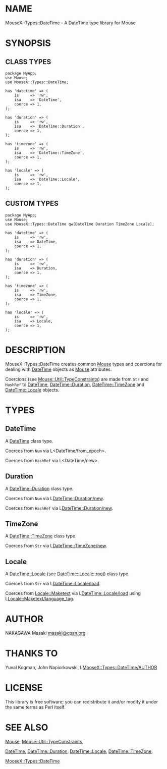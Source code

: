 # NAME

MouseX::Types::DateTime - A DateTime type library for Mouse

# SYNOPSIS

## CLASS TYPES

    package MyApp;
    use Mouse;
    use MouseX::Types::DateTime;

    has 'datetime' => (
        is     => 'rw',
        isa    => 'DateTime',
        coerce => 1,
    );

    has 'duration' => (
        is     => 'rw',
        isa    => 'DateTime::Duration',
        coerce => 1,
    );

    has 'timezone' => (
        is     => 'rw',
        isa    => 'DateTime::TimeZone',
        coerce => 1,
    );

    has 'locale' => (
        is     => 'rw',
        isa    => 'DateTime::Locale',
        coerce => 1,
    );

## CUSTOM TYPES

    package MyApp;
    use Mouse;
    use MouseX::Types::DateTime qw(DateTime Duration TimeZone Locale);

    has 'datetime' => (
        is     => 'rw',
        isa    => DateTime,
        coerce => 1,
    );

    has 'duration' => (
        is     => 'rw',
        isa    => Duration,
        coerce => 1,
    );

    has 'timezone' => (
        is     => 'rw',
        isa    => TimeZone,
        coerce => 1,
    );

    has 'locale' => (
        is     => 'rw',
        isa    => Locale,
        coerce => 1,
    );

# DESCRIPTION

MouseX::Types::DateTime creates common [Mouse](http://search.cpan.org/search?mode=module&query=Mouse) types and coercions
for dealing with [DateTime](http://search.cpan.org/search?mode=module&query=DateTime) objects as [Mouse](http://search.cpan.org/search?mode=module&query=Mouse) attributes.

Coercions (see [Mouse::Util::TypeConstraints](http://search.cpan.org/search?mode=module&query=Mouse::Util::TypeConstraints)) are made from
`Str` and `HashRef` to [DateTime](http://search.cpan.org/search?mode=module&query=DateTime), [DateTime::Duration](http://search.cpan.org/search?mode=module&query=DateTime::Duration),
[DateTime::TimeZone](http://search.cpan.org/search?mode=module&query=DateTime::TimeZone) and [DateTime::Locale](http://search.cpan.org/search?mode=module&query=DateTime::Locale) objects.

# TYPES

## DateTime

A [DateTime](http://search.cpan.org/search?mode=module&query=DateTime) class type.

Coerces from `Num` via L<DateTime/from_epoch>.

Coerces from `HashRef` via L<DateTime/new>.

## Duration

A [DateTime::Duration](http://search.cpan.org/search?mode=module&query=DateTime::Duration) class type.

Coerces from `Num` via L<DateTime::Duration/new>.

Coerces from `HashRef` via L<DateTime::Duration/new>.

## TimeZone

A [DateTime::TimeZone](http://search.cpan.org/search?mode=module&query=DateTime::TimeZone) class type.

Coerces from `Str` via L<DateTime::TimeZone/new>.

## Locale

A [DateTime::Locale](http://search.cpan.org/search?mode=module&query=DateTime::Locale) (see [DateTime::Locale::root](http://search.cpan.org/search?mode=module&query=DateTime::Locale::root)) class type.

Coerces from `Str` via L<DateTime::Locale/load>.

Coerces from [Locale::Maketext](http://search.cpan.org/search?mode=module&query=Locale::Maketext) via L<DateTime::Locale/load>
using L<Locale::Maketext/language_tag>.

# AUTHOR

NAKAGAWA Masaki <masaki@cpan.org>

# THANKS TO

Yuval Kogman, John Napiorkowski, L<MooseX::Types::DateTime/AUTHOR>

# LICENSE

This library is free software; you can redistribute it and/or modify
it under the same terms as Perl itself.

# SEE ALSO

[Mouse](http://search.cpan.org/search?mode=module&query=Mouse), [Mouse::Util::TypeConstraints](http://search.cpan.org/search?mode=module&query=Mouse::Util::TypeConstraints),

[DateTime](http://search.cpan.org/search?mode=module&query=DateTime), [DateTime::Duration](http://search.cpan.org/search?mode=module&query=DateTime::Duration), [DateTime::Locale](http://search.cpan.org/search?mode=module&query=DateTime::Locale), [DateTime::TimeZone](http://search.cpan.org/search?mode=module&query=DateTime::TimeZone),

[MooseX::Types::DateTime](http://search.cpan.org/search?mode=module&query=MooseX::Types::DateTime)